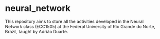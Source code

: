 # neural_network
This repository aims to store all the activities developed in the Neural Network class (ECC1505) at the Federal University of Rio Grande do Norte, Brazil, taught by Adrião Duarte.

